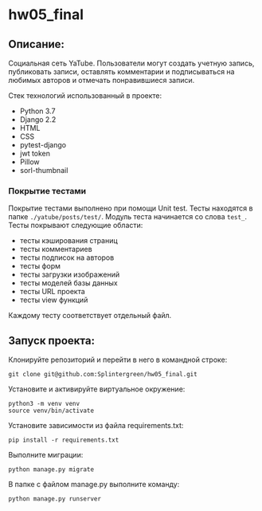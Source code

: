 # hw05_final

## Описание:  
Социальная сеть YaTube. 
Пользователи могут создать учетную запись, публиковать записи, оставлять комментарии и подписываться на любимых авторов и отмечать понравившиеся записи.

Стек технологий использованный в проекте:
* Python 3.7
* Django 2.2
* HTML
* CSS
* pytest-django
* jwt token
* Pillow
* sorl-thumbnail

### Покрытие тестами
Покрытие тестами выполнено при помощи Unit test.
Тесты находятся в папке `./yatube/posts/test/`. Модуль теста начинается со слова `test_`. Тесты покрывают следующие области:

- тесты кэширования страниц 
- тесты комментариев
- тесты подписок на авторов
- тесты форм
- тесты загрузки изображений
- тесты моделей базы данных
- тесты URL проекта
- тесты view функций

Каждому тесту соответствует отдельный файл.

## Запуск проекта:

Клонируйте репозиторий и перейти в него в командной строке: 

    git clone git@github.com:Splintergreen/hw05_final.git

Установите и активируйте виртуальное окружение: 

    python3 -m venv venv 
    source venv/bin/activate

Установите зависимости из файла requirements.txt:   
    
    pip install -r requirements.txt

Выполните миграции: 

    python manage.py migrate

В папке с файлом manage.py выполните команду:  

    python manage.py runserver
